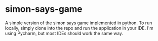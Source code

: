 # simon-says-game
A simple version of the simon says game implemented in python.
To run locally, simply clone into the repo and run the application in your IDE.
I'm using Pycharm, but most IDEs should work the same way.
